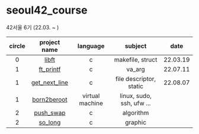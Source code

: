 # seoul42_course
42서울 6기 (22.03. ~ )

| circle | project name | language | subject | date |
|:--:|:--:|:--:|:--:|:--:|
| 0 | [libft]() | c | makefile, struct| 22.03.19 |
| 1 | [ft_printf]() | c | va_arg | 22.07.11 |
| 1 | [get_next_line]()| c | file descriptor, static | 22.08.07 |
| 1 | [born2beroot](https://github.com/HaiSeong/seoul42_course/tree/main/born2broot)| virtual machine | linux, sudo, ssh, ufw ... |  |
| 2 | [push_swap](https://github.com/HaiSeong/seoul42_course/tree/main/push_swap)| c | algorithm |  |
| 2 | [so_long](https://github.com/HaiSeong/seoul42_course/tree/main/so_long)| c | graphic |  |
